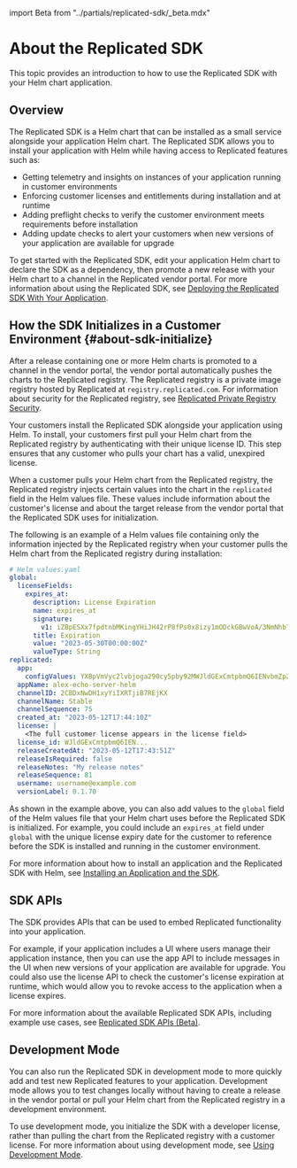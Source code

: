 import Beta from "../partials/replicated-sdk/_beta.mdx"

# About the Replicated SDK

This topic provides an introduction to how to use the Replicated SDK with your Helm chart application.

<Beta/>

## Overview

The Replicated SDK is a Helm chart that can be installed as a small service alongside your application Helm chart. The Replicated SDK allows you to install your application with Helm while having access to Replicated features such as:

* Getting telemetry and insights on instances of your application running in customer environments 
* Enforcing customer licenses and entitlements during installation and at runtime 
* Adding preflight checks to verify the customer environment meets requirements before installation 
* Adding update checks to alert your customers when new versions of your application are available for upgrade

To get started with the Replicated SDK, edit your application Helm chart to declare the SDK as a dependency, then promote a new release with your Helm chart to a channel in the Replicated vendor portal. For more information about using the Replicated SDK, see [Deploying the Replicated SDK With Your Application](/vendor/replicated-sdk-using).

## How the SDK Initializes in a Customer Environment {#about-sdk-initialize}

After a release containing one or more Helm charts is promoted to a channel in the vendor portal, the vendor portal automatically pushes the charts to the Replicated registry. The Replicated registry is a private image registry hosted by Replicated at `registry.replicated.com`. For information about security for the Replicated registry, see [Replicated Private Registry Security](packaging-private-registry-security).

Your customers install the Replicated SDK alongside your application using Helm. To install, your customers first pull your Helm chart from the Replicated registry by authenticating with their unique license ID. This step ensures that any customer who pulls your chart has a valid, unexpired license.

<!-- The following diagram shows how the Replicated SDK uses the customer license during installation to initialize in a customer environment:

![diagram of the replicated sdk in a custom environment](/images/sdk-overview-diagram.png)

As shown in the diagram above, the Replicated SDK is installed in a customer environment using a customer license ID. The SDK initializes using the Replicated License API to get license-specific entitlement information for the customer from the vendor portal. In the customer environment, your application APIs use Helm to query information about the environment.  -->

When a customer pulls your Helm chart from the Replicated registry, the Replicated registry injects certain values into the chart in the `replicated` field in the Helm values file. These values include information about the customer's license and about the target release from the vendor portal that the Replicated SDK uses for initialization.

The following is an example of a Helm values file containing only the information injected by the Replicated registry when your customer pulls the Helm chart from the Replicated registry during installation:

```yaml
# Helm values.yaml
global:
  licenseFields:
    expires_at:
      description: License Expiration
      name: expires_at
      signature:
        v1: iZBpESXx7fpdtnbMKingYHiJH42rP8fPs0x8izy1mODckGBwVoA/3NmNhbTty7gbibvvmw6rbsCEFvaKBTW4zoEWKicQ9hJWKVIWsYH27HYZghvRCxxz4akUxW5/BWsX5DTwfcEAyEUSUvgCo9ba9IYchvrQSEupHzG/r5LM/dKV4aojCqIodkdB+yZKyfm4xo4e9ZWtWyQgVVmzOlIPOwUspTi0GtUK3T99r/JkPd4od8q6CdkuNKDJ9lg2h5/TQSRrJtkp7DeJT1byUkELw4t2mTXMmNK/nMMl8u/TWt1rvKrR2KOBw1i+nFG5N8sfRbfyPOYSxbhR8CkXatnVKA==
      title: Expiration
      value: "2023-05-30T00:00:00Z"
      valueType: String
replicated:
  app:
    configValues: YXBpVmVyc2lvbjoga290cy5pby92MWJldGExCmtpbmQ6IENvbmZpZ1ZhbHVlcwpzcGVjOgogIHZhbHVlczoge30=
  appName: alex-echo-server-helm
  channelID: 2CBDxNwDH1xyYiIXRTjiB7REjKX
  channelName: Stable
  channelSequence: 75
  created_at: "2023-05-12T17:44:10Z"
  license: |
    <The full customer license appears in the license field>
  license_id: WJldGExCmtpbmQ6IEN...
  releaseCreatedAt: "2023-05-12T17:43:51Z"
  releaseIsRequired: false
  releaseNotes: "My release notes"
  releaseSequence: 81
  username: username@example.com
  versionLabel: 0.1.70
```

As shown in the example above, you can also add values to the `global` field of the Helm values file that your Helm chart uses before the Replicated SDK is initialized. For example, you could include an `expires_at` field under `global` with the unique license expiry date for the customer to reference before the SDK is installed and running in the customer environment.

For more information about how to install an application and the Replicated SDK with Helm, see [Installing an Application and the SDK](replicated-sdk-installing).

## SDK APIs 

The SDK provides APIs that can be used to embed Replicated functionality into your application.

For example, if your application includes a UI where users manage their application instance, then you can use the app API to include messages in the UI when new versions of your application are available for upgrade. You could also use the license API to check the customer's license expiration at runtime, which would allow you to revoke access to the application when a license expires.

For more information about the available Replicated SDK APIs, including example use cases, see [Replicated SDK APIs (Beta)](/reference/replicated-sdk-apis).

## Development Mode

You can also run the Replicated SDK in development mode to more quickly add and test new Replicated features to your application. Development mode allows you to test changes locally without having to create a release in the vendor portal or pull your Helm chart from the Replicated registry in a development environment.

To use development mode, you initialize the SDK with a developer license, rather than pulling the chart from the Replicated registry with a customer license. For more information about using development mode, see [Using Development Mode](replicated-sdk-development).